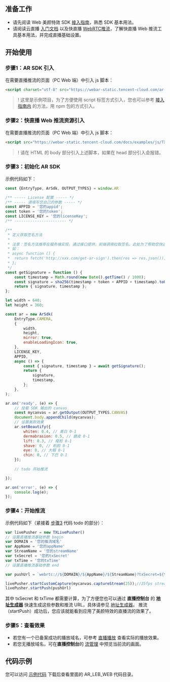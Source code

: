 ## 准备工作
- 请先阅读 Web 美颜特效 SDK [接入指南](https://tcloud-doc.isd.com/document/product/616/71364?!preview&!editLang=zh)，熟悉 SDK 基本用法。
- 请阅读云直播 [入门文档](https://cloud.tencent.com/document/product/267/41870) 以及快直播 [WebRTC推流](https://cloud.tencent.com/document/product/267/56505)，了解快直播 Web 推流工具基本用法，并完成直播基础设置。

## 开始使用
### 步骤1：AR SDK 引入[](id:step1)
在需要直播推流的页面（PC Web 端）中引入 js 脚本：
```html
<script charset="utf-8" src="https://webar-static.tencent-cloud.com/ar-sdk/resources/0.0.1-beta.0/webar-sdk.umd.js"></script>
```
>! 这里是示例项目，为了方便使用 script 标签方式引入，您也可以参考 [接入指南内](https://tcloud-doc.isd.com/document/product/616/71364?!preview&!editLang=zh) 的方法，用 npm 包的方式引入。

### 步骤2：快直播 Web 推流资源引入[](id:step2)
在需要直播推流的页面（PC Web 端）中引入 js 脚本：
```html
<script src="https://webar-static.tencent-cloud.com/docs/examples/js/TXLivePusher-2.0.0-beta.min.js" charset="utf-8"></script>
```
>! 请在 HTML 的 body 部分引入上述脚本，如果在 head 部分引入会报错。

### 步骤3：初始化 AR SDK[](id:step3)
示例代码如下：
```js
const {EntryType, ArSdk, OUTPUT_TYPES} = window.AR

/** ----- License 配置 ----- */
/** ----- 请填写您自己的参数 ----- */
const APPID = '您的appid';
const token = '您的token';
const LICENSE_KEY = '您的licenseKey';
/** ----------------------- */

/**
 * 定义获取签名方法
 *
 * 注意：签名方法推荐在服务端实现，通过接口提供，前端调用拉取签名，此处为了帮助您快速跑通所以在前端计算签名
 * 如：
 * async function () {
 *  return fetch('http://xxx.com/get-ar-sign').then(res => res.json());
 * };
 */
const getSignature = function () {
    const timestamp = Math.round(new Date().getTime() / 1000);
    const signature = sha256(timestamp + token + APPID + timestamp).toUpperCase();
    return { signature, timestamp };
};

let width = 640;
let height = 360;

const ar = new ArSdk(
    EntryType.CAMERA,
    {
        width,
        height,
        mirror: true,
        enableLoadingIcon: true,
    },
    LICENSE_KEY,
    APPID,
    async () => {
        const { signature, timestamp } = await getSignature();
        return {
            signature,
            timestamp,
        };
    },
);

ar.on('ready', (e) => {
    // 挂载 SDK 输出的 canvas
    const mycanvas = ar.getOutput(OUTPUT_TYPES.CANVAS)
    document.body.appendChild(mycanvas);
    // 设置美颜效果
    ar.setBeautify({
        whiten: 0.4, // 美白 0-1
        dermabrasion: 0.5, // 磨皮 0-1
        lift: 0.3, // 瘦脸 0-1
        shave: 0, // 削脸 0-1
        eye: 0, // 大眼 0-1
        chin: 0, // 下巴 0-1
    });
    
    // todo 开始推流

});

ar.on('error', (e) => {
    console.log(e);
});
```

### 步骤4：开始推流[](id:step4)
示例代码如下（紧接着 [步骤3](#step3) 代码 todo 的部分）：
```js
var livePusher = new TXLivePusher()
// 设置直播推流基础参数 begin
var DOMAIN = '您的推流域名'
var AppName = '您的appName' 
var StreamName = '您的streamName'
var txSecret = '您的txSecret'
var txTime = '您的txTime'
// 设置直播推流基础参数 end

var pushUrl = `webrtc://${DOMAIN}/${AppName}/${StreamName}?txSecret=${txSecret}&txTime=${txTime}`

livePusher.startCustomCapture(mycanvas.captureStream(25));//25fps stream
livePusher.startPush(pushUrl)
```
其中 txSecret 和 txTime 都需要计算，为了方便您也可以通过 **直播控制台** 的 [**地址生成器**](https://console.cloud.tencent.com/live/addrgenerator/addrgenerator) 快速生成这些参数和推流  URL，具体请参见 [地址生成器](https://cloud.tencent.com/document/product/267/35257)。
推流（startPush）成功后，您应该就能看到应用了美颜特效的直播流的效果了。

### 步骤5：查看效果[](id:step5)
- 若您有一个已备案成功的播放域名，可参考 [直播播放](https://cloud.tencent.com/document/product/267/32733#.E7.9B.B4.E6.92.AD.E6.92.AD.E6.94.BE) 查看实际的播放效果。
- 若您无播放域名，可在**直播控制台**的 [流管理](https://console.cloud.tencent.com/live/streammanage) 中预览当前流的画面。

## 代码示例 [](id:demo)
您可以访问 [示例代码](https://webar-static.tencent-cloud.com/docs/best_practice.zip) 下载后查看里面的 AR_LEB_WEB 代码目录。